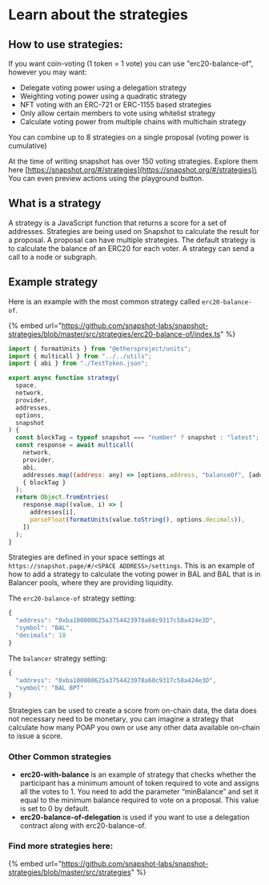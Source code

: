 # Learn about the strategies



## How to use strategies:

If you want coin-voting (1 token = 1 vote) you can use "erc20-balance-of", however you may want:

* Delegate voting power using a delegation strategy
* Weighting voting power using a quadratic strategy
* NFT voting with an ERC-721 or ERC-1155 based strategies
* Only allow certain members to vote using whitelist strategy
* Calculate voting power from multiple chains with multichain strategy

You can combine up to 8 strategies on a single proposal (voting power is cumulative)

At the time of writing snapshot has over 150 voting strategies. Explore them here [https://snapshot.org/#/strategies](https://snapshot.org/#/strategies)\
You can even preview actions using the playground button.

## What is a strategy

A strategy is a JavaScript function that returns a score for a set of addresses. Strategies are being used on Snapshot to calculate the result for a proposal. A proposal can have multiple strategies. The default strategy is to calculate the balance of an ERC20 for each voter. A strategy can send a call to a node or subgraph.

## Example strategy

Here is an example with the most common strategy called `erc20-balance-of`.

{% embed url="https://github.com/snapshot-labs/snapshot-strategies/blob/master/src/strategies/erc20-balance-of/index.ts" %}

```javascript
import { formatUnits } from "@ethersproject/units";
import { multicall } from "../../utils";
import { abi } from "./TestToken.json";

export async function strategy(
  space,
  network,
  provider,
  addresses,
  options,
  snapshot
) {
  const blockTag = typeof snapshot === "number" ? snapshot : "latest";
  const response = await multicall(
    network,
    provider,
    abi,
    addresses.map((address: any) => [options.address, "balanceOf", [address]]),
    { blockTag }
  );
  return Object.fromEntries(
    response.map((value, i) => [
      addresses[i],
      parseFloat(formatUnits(value.toString(), options.decimals)),
    ])
  );
}
```

Strategies are defined in your space settings at `https://snapshot.page/#/<SPACE ADDRESS>/settings`. This is an example of how to add a strategy to calculate the voting power in BAL and BAL that is in Balancer pools, where they are providing liquidity.

The `erc20-balance-of` strategy setting:

```javascript
{
  "address": "0xba100000625a3754423978a60c9317c58a424e3D",
  "symbol": "BAL",
  "decimals": 18
}
```

The `balancer` strategy setting:

```javascript
{
  "address": "0xba100000625a3754423978a60c9317c58a424e3D",
  "symbol": "BAL BPT"
}
```

Strategies can be used to create a score from on-chain data, the data does not necessary need to be monetary, you can imagine a strategy that calculate how many POAP you own or use any other data available on-chain to issue a score.

### **Other Common strategies**

* **erc20-with-balance** is an example of strategy that checks whether the participant has a minimum amount of token required to vote and assigns all the votes to 1. You need to add the parameter “minBalance” and set it equal to the minimum balance required to vote on a proposal. This value is set to 0 by default.&#x20;
* **erc20-balance-of-delegation** is used if you want to use a delegation contract along with erc20-balance-of.&#x20;

### Find more strategies here: <a href="#find-more-strategies-here" id="find-more-strategies-here"></a>

{% embed url="https://github.com/snapshot-labs/snapshot-strategies/blob/master/src/strategies" %}
